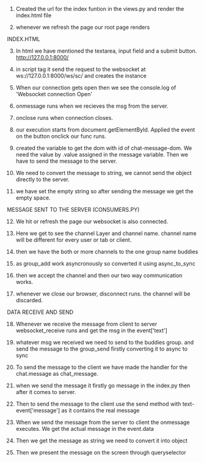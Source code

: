 1. Created the url for the index funtion in the views.py and render the index.html file

2. whenever we refresh the page our root page renders

INDEX.HTML

3. In html we have mentioned the textarea, input field and a submit button. http://127.0.0.1:8000/

4. in script tag it send the request to the websocket at ws://127.0.0.1:8000/ws/sc/ and creates the instance 

5. When our connection gets open then we see the console.log of  'Websocket connection Open'

6. onmessage runs when we recieves the msg from the server.

7. onclose runs when connection closes.

8. our execution starts from document.getElementById. Applied the event on the button onclick our func runs.

9. created the variable to get the dom with id of chat-message-dom. We need the value by .value assigned in the message variable. Then we have to send the message to the server.

10. We need to convert the message to string, we cannot send the object directly to the server.

11. we have set the empty string so after sending the message we get the empty space.

MESSAGE SENT TO THE SERVER (CONSUMERS.PY)

12. We hit or refresh the page our websocket is also connected.

13. Here we get to see the channel Layer and channel name. channel name will be different for every user or tab or client.

14. then we have the both or more channels to the one group name buddies

15. as group_add work asyncronously so converted it using async_to_sync

16. then we accept the channel and then our two way communication works.

17. whenever we close our browser, disconnect runs. the channel will be discarded.

DATA RECEIVE AND SEND

18. Whenever we receive the message from client to server websocket_receive runs and get the msg in the event['text']

19. whatever msg we received we need to send to the buddies group. and send the message to the group_send firstly converting it to async to sync

20. To send the message to the client we have made the handler for the chat.message as chat_message.

21. when we send the message it firstly go message in the index.py then after it comes to server. 

22. Then to send the message to the client use the send method with text- event['message'] as it contains the real message

23. When we send the message from the server to client the onmessage executes. We get the actual message in the event.data

24. Then we get the message as string we need to convert it into object

25. Then we present the message on the screen through queryselector